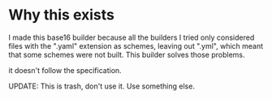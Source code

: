# Why this exists
I made this base16 builder because all the builders I tried only considered files with the ".yaml" extension as schemes, leaving out ".yml", which meant that some schemes were not built. This builder solves those problems.

it doesn't follow the specification.

UPDATE: This is trash, don't use it. Use something else.
